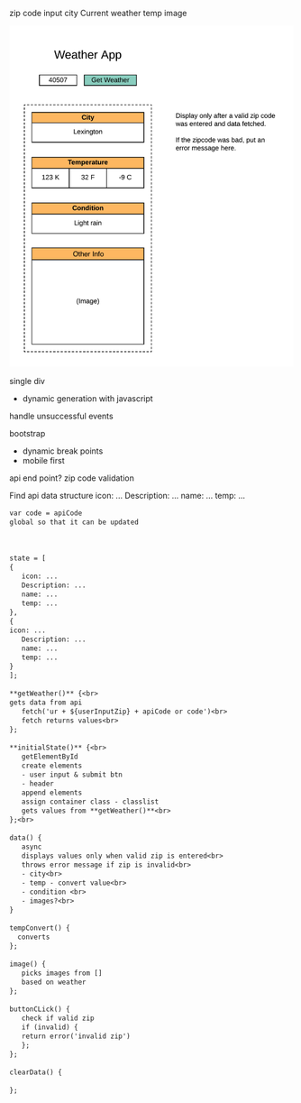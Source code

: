 zip code input
city
Current weather
temp
image

![wireframe](./weather-app.png)

single div
- dynamic generation with javascript

handle unsuccessful events

bootstrap
- dynamic break points
- mobile first

api end point?
zip code validation

Find api data structure
icon: ...
Description: ...
name: ...
temp: ...

    var code = apiCode
    global so that it can be updated



    state = [
    {
       icon: ...
       Description: ...
       name: ...
       temp: ...
    },
    {
    icon: ...
       Description: ...
       name: ...
       temp: ...
    }
    ];
    
    **getWeather()** {<br>
    gets data from api
       fetch('ur + ${userInputZip} + apiCode or code')<br>
       fetch returns values<br>
    };

    **initialState()** {<br>
       getElementById
       create elements
       - user input & submit btn
       - header
       append elements
       assign container class - classlist
       gets values from **getWeather()**<br>
    };<br>
    
    data() {
       async
       displays values only when valid zip is entered<br>
       throws error message if zip is invalid<br>
       - city<br>
       - temp - convert value<br>
       - condition <br>
       - images?<br>
    }
    
    tempConvert() {
      converts
    };
    
    image() {
       picks images from []
       based on weather
    };
    
    buttonCLick() {
       check if valid zip
       if (invalid) {
       return error('invalid zip')
       };
    };
    
    clearData() {
    
    };
    

